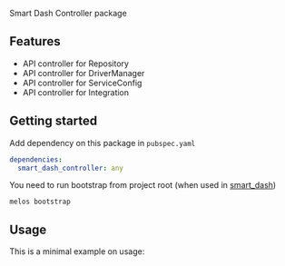 Smart Dash Controller package

## Features

* API controller for Repository
* API controller for DriverManager
* API controller for ServiceConfig
* API controller for Integration

## Getting started

Add dependency on this package in `pubspec.yaml`

```yaml
dependencies:
  smart_dash_controller: any
```

You need to run bootstrap from project root (when used in [smart_dash](https://github.com/kengu/no.kengu.smart_dash))

```
melos bootstrap
```

## Usage

This is a minimal example on usage:

```dart

```



